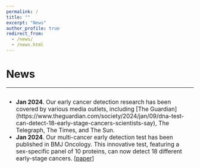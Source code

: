 ```yaml
---
permalink: /
title: ""
excerpt: "News"
author_profile: true
redirect_from: 
  - /news/
  - /news.html
---
```

News
======
------
<font size="3">
<div style="overflow-y: auto; max-height: 300px; padding-right: 10px; font-size: 15.5px;">
<ul>
  <li>
    <b>Jan 2024</b>. Our early cancer detection research has been covered by various media outlets, including 
    [The Guardian](https://www.theguardian.com/society/2024/jan/09/dna-test-can-detect-18-early-stage-cancers-scientists-say), 
    The Telegraph, The Times, and The Sun.
  </li>
  <li>
    <b>Jan 2024</b>. Our multi-cancer early detection test has been published in BMJ Oncology. 
    This innovative test, featuring a sex-specific panel of 10 proteins, can now detect 18 different early-stage cancers.
    <a href="[https://aclanthology.org/2023.acl-long.149/](https://bmjoncology.bmj.com/content/3/1/e000073?rss=1)" target="_blank">[paper]</a>
  </li>
</ul>
</div>
</font>
